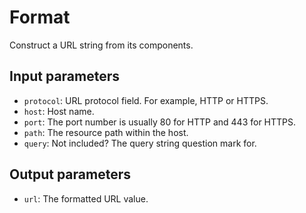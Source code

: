 # Format

Construct a URL string from its components.

## Input parameters

- `protocol`: URL protocol field. For example, HTTP or HTTPS.
- `host`: Host name.
- `port`: The port number is usually 80 for HTTP and 443 for HTTPS.
- `path`: The resource path within the host.
- `query`: Not included? The query string question mark for.

## Output parameters

- `url`: The formatted URL value.


